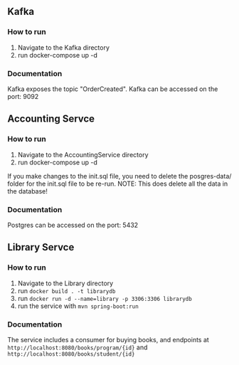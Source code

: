 
## Kafka
### How to run
1. Navigate to the Kafka directory
2. run docker-compose up -d

### Documentation
Kafka exposes the topic "OrderCreated".
Kafka can be accessed on the port: 9092

## Accounting Servce
### How to run
1. Navigate to the AccountingService directory
2. run docker-compose up -d

If you make changes to the init.sql file, you need to delete the posgres-data/ folder for the init.sql file to be re-run. 
NOTE: This does delete all the data in the database!

### Documentation
Postgres can be accessed on the port: 5432

## Library Servce
### How to run
1. Navigate to the Library directory
2. run `docker build . -t librarydb`
3. run `docker run -d --name=library -p 3306:3306 librarydb`
4. run the service with `mvn spring-boot:run`

### Documentation
The service includes a consumer for buying books, and endpoints at `http://localhost:8080/books/program/{id}` and `http://localhost:8080/books/student/{id}`
